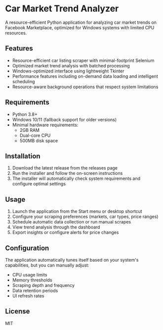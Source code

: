 # Car Market Trend Analyzer

A resource-efficient Python application for analyzing car market trends on Facebook Marketplace, optimized for Windows systems with limited CPU resources.

## Features

- Resource-efficient car listing scraper with minimal-footprint Selenium
- Optimized market trend analysis with batched processing
- Windows-optimized interface using lightweight Tkinter
- Performance features including on-demand data loading and intelligent scheduling
- Resource-aware background operations that respect system limitations

## Requirements

- Python 3.8+
- Windows 10/11 (fallback support for older versions)
- Minimal hardware requirements:
  - 2GB RAM
  - Dual-core CPU
  - 500MB disk space

## Installation

1. Download the latest release from the releases page
2. Run the installer and follow the on-screen instructions
3. The installer will automatically check system requirements and configure optimal settings

## Usage

1. Launch the application from the Start menu or desktop shortcut
2. Configure your scraping preferences (markets, car types, price ranges)
3. Schedule automatic data collection or run manual scrapes
4. View trend analysis through the dashboard
5. Export insights or configure alerts for price changes

## Configuration

The application automatically tunes itself based on your system's capabilities, but you can manually adjust:

- CPU usage limits
- Memory thresholds
- Scraping depth and frequency
- Data retention periods
- UI refresh rates

## License

MIT